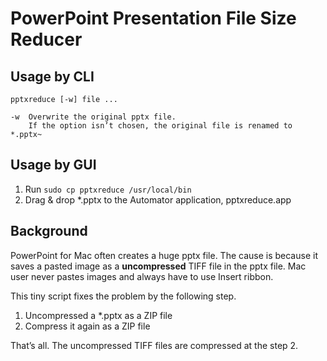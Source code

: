 # PowerPoint Presentation File Size Reducer #

## Usage by CLI ##

```
pptxreduce [-w] file ...

-w  Overwrite the original pptx file.
    If the option isn’t chosen, the original file is renamed to *.pptx~
```

## Usage by GUI ##

1. Run `sudo cp pptxreduce /usr/local/bin`
2. Drag & drop \*.pptx to the Automator application, pptxreduce.app

## Background ##

PowerPoint for Mac often creates a huge pptx file. The cause is because it saves a pasted image as a **uncompressed** TIFF file in the pptx file. Mac user never pastes images and always have to use Insert ribbon.

This tiny script fixes the problem by the following step.

1. Uncompressed a \*.pptx as a ZIP file
1. Compress it again as a ZIP file

That’s all. The uncompressed TIFF files are compressed at the step 2.
